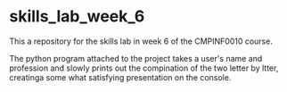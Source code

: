 # skills_lab_week_6
This a repository for the skills lab in week 6 of the CMPINF0010 course.

The python program attached to the project takes a user's name and profession and
slowly prints out the compination of the two letter by ltter, creatinga some what 
satisfying presentation on the console.
